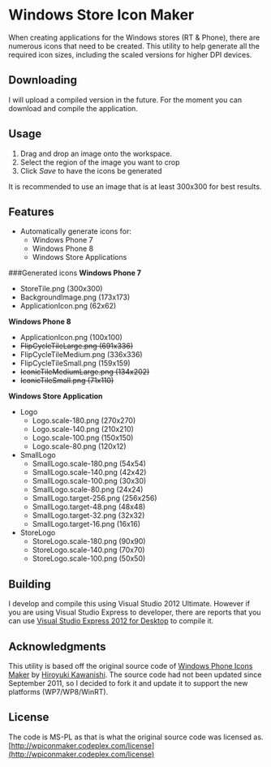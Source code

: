Windows Store Icon Maker
=============

When creating applications for the Windows stores (RT & Phone), there are numerous icons that need to be created. This utility to help generate all the required icon sizes, including the scaled versions for higher DPI devices.

Downloading
--------
I will upload a compiled version in the future. For the moment you can download and compile the application.

Usage
--------
1. Drag and drop an image onto the workspace.
2. Select the region of the image you want to crop
3. Click *Save* to have the icons be generated

It is recommended to use an image that is at least 300x300 for best results.

Features
--------
* Automatically generate icons for:
	* Windows Phone 7
	* Windows Phone 8
	* Windows Store Applications

###Generated icons
**Windows Phone 7**

* StoreTile.png (300x300)
* BackgroundImage.png (173x173)
* ApplicationIcon.png (62x62)


**Windows Phone 8**

* ApplicationIcon.png (100x100)
* ~~FlipCycleTileLarge.png (691x336)~~
* FlipCycleTileMedium.png (336x336)
* FlipCycleTileSmall.png (159x159)
* ~~IconicTileMediumLarge.png (134x202)~~
* ~~IconicTileSmall.png (71x110)~~

**Windows Store Application**

* Logo
	* Logo.scale-180.png (270x270)
	* Logo.scale-140.png (210x210)
	* Logo.scale-100.png (150x150)
	* Logo.scale-80.png (120x12)
* SmallLogo
	* SmallLogo.scale-180.png (54x54)
	* SmallLogo.scale-140.png (42x42)
	* SmallLogo.scale-100.png (30x30)
	* SmallLogo.scale-80.png	(24x24)
	* SmallLogo.target-256.png (256x256)
	* SmallLogo.target-48.png	(48x48)
	* SmallLogo.target-32.png	(32x32)
	* SmallLogo.target-16.png	(16x16)
* StoreLogo
	* StoreLogo.scale-180.png (90x90)
	* StoreLogo.scale-140.png (70x70)
	* StoreLogo.scale-100.png (50x50)

Building
--------
I develop and compile this using Visual Studio 2012 Ultimate. 
However if you are using Visual Studio Express to developer, there are reports that you can use [Visual Studio Express 2012 for Desktop](http://www.microsoft.com/visualstudio/eng/products/visual-studio-express-for-windows-desktop) to compile it.

Acknowledgments
--------
This utility is based off the original source code of [Windows Phone Icons Maker](http://wpiconmaker.codeplex.com/) by [Hiroyuki Kawanishi](http://www.codeplex.com/site/users/view/hiroyuk). The source code had not been updated since September 2011, so I decided to fork it and update it to support the new platforms (WP7/WP8/WinRT).

License
--------
The code is MS-PL as that is what the original source code was licensed as.
[http://wpiconmaker.codeplex.com/license](http://wpiconmaker.codeplex.com/license)

